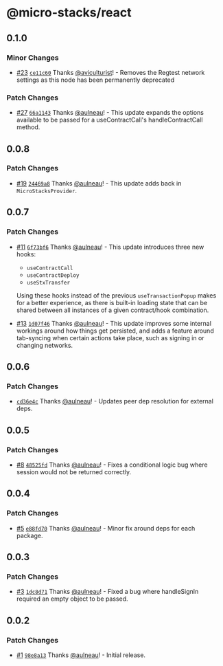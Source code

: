 # @micro-stacks/react

## 0.1.0

### Minor Changes

- [#23](https://github.com/fungible-systems/micro-stacks-react/pull/23) [`ce11c60`](https://github.com/fungible-systems/micro-stacks-react/commit/ce11c60582b598436918ca28c66afb520c1db50b) Thanks [@aviculturist](https://github.com/aviculturist)! - Removes the Regtest network settings as this node has been permanently deprecated

### Patch Changes

- [#27](https://github.com/fungible-systems/micro-stacks-react/pull/27) [`66a1143`](https://github.com/fungible-systems/micro-stacks-react/commit/66a11435f29219b0048ed9734218ec2e54e9595f) Thanks [@aulneau](https://github.com/aulneau)! - This update expands the options available to be passed for a useContractCall's handleContractCall method.

## 0.0.8

### Patch Changes

- [#19](https://github.com/fungible-systems/micro-stacks-react/pull/19) [`24469a8`](https://github.com/fungible-systems/micro-stacks-react/commit/24469a8b7cb144ef60649fbcb31663728fd171c0) Thanks [@aulneau](https://github.com/aulneau)! - This update adds back in `MicroStacksProvider`.

## 0.0.7

### Patch Changes

- [#11](https://github.com/fungible-systems/micro-stacks-react/pull/11) [`6f73bf6`](https://github.com/fungible-systems/micro-stacks-react/commit/6f73bf6db66cdf58ff772747e0c5fa488bbb85f9) Thanks [@aulneau](https://github.com/aulneau)! - This update introduces three new hooks:

  - `useContractCall`
  - `useContractDeploy`
  - `useStxTransfer`

  Using these hooks instead of the previous `useTransactionPopup` makes for a better experience, as there is built-in loading state that can be shared between all instances of a given contract/hook combination.

* [#13](https://github.com/fungible-systems/micro-stacks-react/pull/13) [`1d07f46`](https://github.com/fungible-systems/micro-stacks-react/commit/1d07f46b918ee1511943d7657b5db0d5af8138cb) Thanks [@aulneau](https://github.com/aulneau)! - This update improves some internal workings around how things get persisted, and adds a feature around tab-syncing when certain actions take place, such as signing in or changing networks.

## 0.0.6

### Patch Changes

- [`cd36e4c`](https://github.com/fungible-systems/micro-stacks-react/commit/cd36e4c6f6e24119006d37986ee7e56d7f0e9896) Thanks [@aulneau](https://github.com/aulneau)! - Updates peer dep resolution for external deps.

## 0.0.5

### Patch Changes

- [#8](https://github.com/fungible-systems/micro-stacks-react/pull/8) [`48525fd`](https://github.com/fungible-systems/micro-stacks-react/commit/48525fd0edd7a43baf7df8524a9c1119a95ebd70) Thanks [@aulneau](https://github.com/aulneau)! - Fixes a conditional logic bug where session would not be returned correctly.

## 0.0.4

### Patch Changes

- [#5](https://github.com/fungible-systems/micro-stacks-react/pull/5) [`e88fd70`](https://github.com/fungible-systems/micro-stacks-react/commit/e88fd7089c33334e323054dc26a6429216ee72a0) Thanks [@aulneau](https://github.com/aulneau)! - Minor fix around deps for each package.

## 0.0.3

### Patch Changes

- [#3](https://github.com/fungible-systems/micro-stacks-react/pull/3) [`1dc8d71`](https://github.com/fungible-systems/micro-stacks-react/commit/1dc8d71ac4e7c04403bc918ccf72a2851440fb2d) Thanks [@aulneau](https://github.com/aulneau)! - Fixed a bug where handleSignIn required an empty object to be passed.

## 0.0.2

### Patch Changes

- [#1](https://github.com/fungible-systems/micro-stacks-react/pull/1) [`98e8a13`](https://github.com/fungible-systems/micro-stacks-react/commit/98e8a1397854767471334d20462c05640ce9ae69) Thanks [@aulneau](https://github.com/aulneau)! - Initial release.
